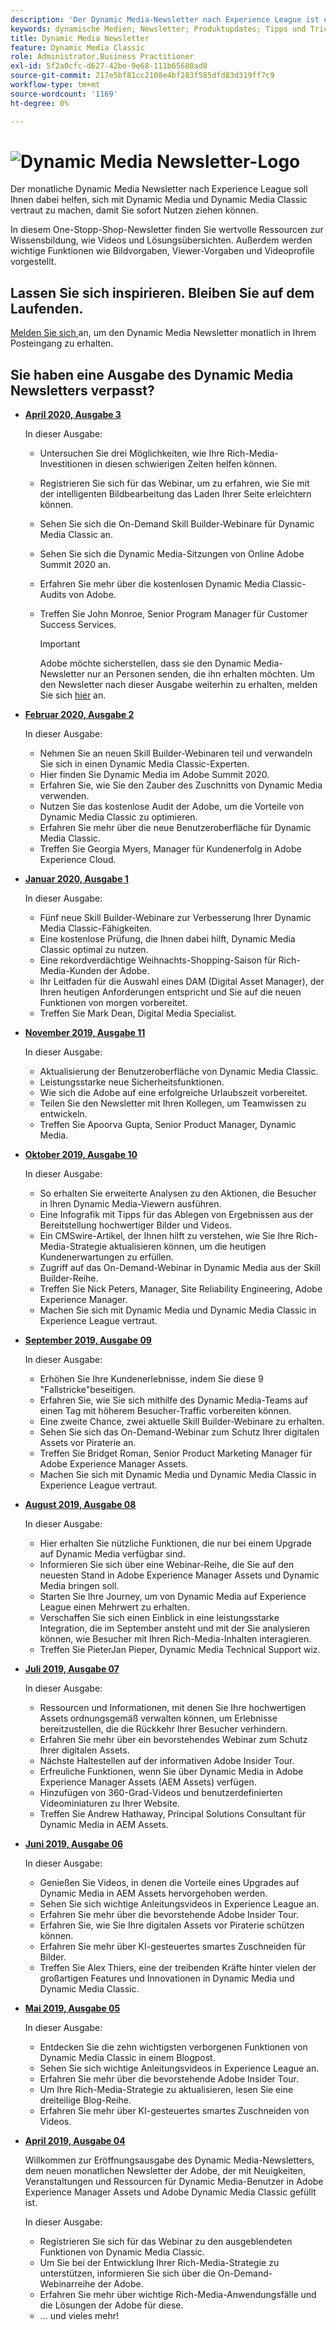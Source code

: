 ```yaml
---
description: 'Der Dynamic Media-Newsletter nach Experience League ist ein monatlicher Newsletter. Es soll Ihnen dabei helfen, sich mit Dynamic Media und Dynamic Media Classic vertraut zu machen, damit Sie sofort Nutzen ziehen können. In diesem One-Stopp-Shop-Newsletter finden Sie wertvolle Ressourcen zur Wissensbildung. Es enthält Videos und Lösungsübersichten. Außerdem werden wichtige Funktionen wie Bildvorgaben, Viewer-Vorgaben und Videoprofile vorgestellt. '
keywords: dynamische Medien; Newsletter; Produktupdates; Tipps und Tricks; Ereignisse; Kundenerfolg; Blog; Blogs; Bilder; Videos; Funktionen; Funktionen
title: Dynamic Media Newsletter
feature: Dynamic Media Classic
role: Administrator,Business Practitioner
exl-id: 5f2a0cfc-d627-42be-9e68-111b65680ad8
source-git-commit: 217e5bf81cc2108e4bf283f585dfd83d319ff7c9
workflow-type: tm+mt
source-wordcount: '1169'
ht-degree: 0%

---
```


# ![Dynamic Media Newsletter-Logo](/help/assets/dynamic-media-newsletter-logo.png)

Der monatliche Dynamic Media Newsletter nach Experience League soll Ihnen dabei helfen, sich mit Dynamic Media und Dynamic Media Classic vertraut zu machen, damit Sie sofort Nutzen ziehen können.

In diesem One-Stopp-Shop-Newsletter finden Sie wertvolle Ressourcen zur Wissensbildung, wie Videos und Lösungsübersichten. Außerdem werden wichtige Funktionen wie Bildvorgaben, Viewer-Vorgaben und Videoprofile vorgestellt.

## Lassen Sie sich inspirieren. Bleiben Sie auf dem Laufenden.

[Melden Sie sich ](https://www.adobe.com/subscription/dynamic-media-newsletter.html) an, um den Dynamic Media Newsletter monatlich in Ihrem Posteingang zu erhalten.

## Sie haben eine Ausgabe des Dynamic Media Newsletters verpasst?

<!-- * **[May 2020, Issue 4](https://expleague.azureedge.net/assets/aem/Experience-Insider-vol.31.html)**

    In this issue:

    * What business continuity means in uncertain times.
    * Key takeaways from the first all-digital Adobe Summit.
    * Must-watch Experience Manager breakout sessions.
    * Summit customer spotlight: Under Armour.
    * Never miss an Experience Insider webinar.
    * Public sector spotlight: The urgent need for digital enrollment.
    * Look what’s new in Experience Manager Innovation.
    * Build your Experience Manager skills *live* with the Adobe pros.
    * Connect with the Adobe Experience Manager Community.
    * Fast-track your Adobe expertise with Adobe Experience League. -->

* **[April 2020, Ausgabe 3](https://expleague.azureedge.net/assets/dynamic-media/Dynamic_Media_Newsletter_04_2020_April.html)**

   In dieser Ausgabe:

   * Untersuchen Sie drei Möglichkeiten, wie Ihre Rich-Media-Investitionen in diesen schwierigen Zeiten helfen können.
   * Registrieren Sie sich für das Webinar, um zu erfahren, wie Sie mit der intelligenten Bildbearbeitung das Laden Ihrer Seite erleichtern können.
   * Sehen Sie sich die On-Demand Skill Builder-Webinare für Dynamic Media Classic an.
   * Sehen Sie sich die Dynamic Media-Sitzungen von Online Adobe Summit 2020 an.
   * Erfahren Sie mehr über die kostenlosen Dynamic Media Classic-Audits von Adobe.
   * Treffen Sie John Monroe, Senior Program Manager für Customer Success Services.

      >[!IMPORTANT]
      >
      >Adobe möchte sicherstellen, dass sie den Dynamic Media-Newsletter nur an Personen senden, die ihn erhalten möchten. Um den Newsletter nach dieser Ausgabe weiterhin zu erhalten, melden Sie sich [hier](https://nam04.safelinks.protection.outlook.com/?url=http%3A%2F%2Ft.messages.adobe.com%2Fr%2F%3Fid%3Dha6c66e%2C266d7ba%2C26edbee&amp;data=02%7C01%7Crbrough%40adobe.com%7Ce0ec0f8dde0f4eb03d9c08d7e2173fd3%7Cfa7b1b5a7b34438794aed2c178decee1%7C0%7C0%7C637226461801398160&amp;sdata=3c1oREsqy%2FeDPKC3dd4IO9dXomQ1XbokaBAYQl8obrk%3D&amp;reserved=0) an.

* **[Februar 2020, Ausgabe 2](https://expleague.azureedge.net/assets/dynamic-media/Dynamic_Media_Newsletter_02_2020_Feb.html)**

   In dieser Ausgabe:

   * Nehmen Sie an neuen Skill Builder-Webinaren teil und verwandeln Sie sich in einen Dynamic Media Classic-Experten.
   * Hier finden Sie Dynamic Media im Adobe Summit 2020.
   * Erfahren Sie, wie Sie den Zauber des Zuschnitts von Dynamic Media verwenden.
   * Nutzen Sie das kostenlose Audit der Adobe, um die Vorteile von Dynamic Media Classic zu optimieren.
   * Erfahren Sie mehr über die neue Benutzeroberfläche für Dynamic Media Classic.
   * Treffen Sie Georgia Myers, Manager für Kundenerfolg in Adobe Experience Cloud.

* **[Januar 2020, Ausgabe 1](https://expleague.azureedge.net/assets/dynamic-media/Dynamic_Media_Newsletter_01_2020_Jan.html)**

   In dieser Ausgabe:

   * Fünf neue Skill Builder-Webinare zur Verbesserung Ihrer Dynamic Media Classic-Fähigkeiten.
   * Eine kostenlose Prüfung, die Ihnen dabei hilft, Dynamic Media Classic optimal zu nutzen.
   * Eine rekordverdächtige Weihnachts-Shopping-Saison für Rich-Media-Kunden der Adobe.
   * Ihr Leitfaden für die Auswahl eines DAM (Digital Asset Manager), der Ihren heutigen Anforderungen entspricht und Sie auf die neuen Funktionen von morgen vorbereitet.
   * Treffen Sie Mark Dean, Digital Media Specialist.

* **[November 2019, Ausgabe 11](https://expleague.azureedge.net/assets/dynamic-media/Dynamic_Media_Newsletter_11_2019_Nov.html)**

   In dieser Ausgabe:

   * Aktualisierung der Benutzeroberfläche von Dynamic Media Classic.
   * Leistungsstarke neue Sicherheitsfunktionen.
   * Wie sich die Adobe auf eine erfolgreiche Urlaubszeit vorbereitet.
   * Teilen Sie den Newsletter mit Ihren Kollegen, um Teamwissen zu entwickeln.
   * Treffen Sie Apoorva Gupta, Senior Product Manager, Dynamic Media.

* **[Oktober 2019, Ausgabe 10](https://expleague.azureedge.net/assets/dynamic-media/Dynamic_Media_Newsletter_10_2019_Oct.html)**

   In dieser Ausgabe:

   * So erhalten Sie erweiterte Analysen zu den Aktionen, die Besucher in Ihren Dynamic Media-Viewern ausführen.
   * Eine Infografik mit Tipps für das Ablegen von Ergebnissen aus der Bereitstellung hochwertiger Bilder und Videos.
   * Ein CMSwire-Artikel, der Ihnen hilft zu verstehen, wie Sie Ihre Rich-Media-Strategie aktualisieren können, um die heutigen Kundenerwartungen zu erfüllen.
   * Zugriff auf das On-Demand-Webinar in Dynamic Media aus der Skill Builder-Reihe.
   * Treffen Sie Nick Peters, Manager, Site Reliability Engineering, Adobe Experience Manager.
   * Machen Sie sich mit Dynamic Media und Dynamic Media Classic in Experience League vertraut.

* **[September 2019, Ausgabe 09](https://expleague.azureedge.net/assets/dynamic-media/Dynamic_Media_Newsletter_09_2019_Sept.html)**

   In dieser Ausgabe:

   * Erhöhen Sie Ihre Kundenerlebnisse, indem Sie diese 9 &quot;Fallstricke&quot;beseitigen.
   * Erfahren Sie, wie Sie sich mithilfe des Dynamic Media-Teams auf einen Tag mit höherem Besucher-Traffic vorbereiten können.
   * Eine zweite Chance, zwei aktuelle Skill Builder-Webinare zu erhalten.
   * Sehen Sie sich das On-Demand-Webinar zum Schutz Ihrer digitalen Assets vor Piraterie an.
   * Treffen Sie Bridget Roman, Senior Product Marketing Manager für Adobe Experience Manager Assets.
   * Machen Sie sich mit Dynamic Media und Dynamic Media Classic in Experience League vertraut.


* **[August 2019, Ausgabe 08](https://expleague.azureedge.net/assets/dynamic-media/Dynamic_Media_Newsletter_08_2019_Aug.html)**

   In dieser Ausgabe:

   * Hier erhalten Sie nützliche Funktionen, die nur bei einem Upgrade auf Dynamic Media verfügbar sind.
   * Informieren Sie sich über eine Webinar-Reihe, die Sie auf den neuesten Stand in Adobe Experience Manager Assets und Dynamic Media bringen soll.
   * Starten Sie Ihre Journey, um von Dynamic Media auf Experience League einen Mehrwert zu erhalten.
   * Verschaffen Sie sich einen Einblick in eine leistungsstarke Integration, die im September ansteht und mit der Sie analysieren können, wie Besucher mit Ihren Rich-Media-Inhalten interagieren.
   * Treffen Sie PieterJan Pieper, Dynamic Media Technical Support wiz.

* **[Juli 2019, Ausgabe 07](https://expleague.azureedge.net/assets/dynamic-media/Dynamic_Media_Newsletter_07_2019_July.html)**

   In dieser Ausgabe:

   * Ressourcen und Informationen, mit denen Sie Ihre hochwertigen Assets ordnungsgemäß verwalten können, um Erlebnisse bereitzustellen, die die Rückkehr Ihrer Besucher verhindern.
   * Erfahren Sie mehr über ein bevorstehendes Webinar zum Schutz Ihrer digitalen Assets.
   * Nächste Haltestellen auf der informativen Adobe Insider Tour.
   * Erfreuliche Funktionen, wenn Sie über Dynamic Media in Adobe Experience Manager Assets (AEM Assets) verfügen.
   * Hinzufügen von 360-Grad-Videos und benutzerdefinierten Videominiaturen zu Ihrer Website.
   * Treffen Sie Andrew Hathaway, Principal Solutions Consultant für Dynamic Media in AEM Assets.

* **[Juni 2019, Ausgabe 06](https://expleague.azureedge.net/assets/dynamic-media/Dynamic_Media_Newsletter_06_2019_June.html)**

   In dieser Ausgabe:

   * Genießen Sie Videos, in denen die Vorteile eines Upgrades auf Dynamic Media in AEM Assets hervorgehoben werden.
   * Sehen Sie sich wichtige Anleitungsvideos in Experience League an.
   * Erfahren Sie mehr über die bevorstehende Adobe Insider Tour.
   * Erfahren Sie, wie Sie Ihre digitalen Assets vor Piraterie schützen können.
   * Erfahren Sie mehr über KI-gesteuertes smartes Zuschneiden für Bilder.
   * Treffen Sie Alex Thiers, eine der treibenden Kräfte hinter vielen der großartigen Features und Innovationen in Dynamic Media und Dynamic Media Classic.

* **[Mai 2019, Ausgabe 05](https://expleague.azureedge.net/assets/dynamic-media/Dynamic_Media_Newsletter_05_2019_May.html)**

   In dieser Ausgabe:

   * Entdecken Sie die zehn wichtigsten verborgenen Funktionen von Dynamic Media Classic in einem Blogpost.
   * Sehen Sie sich wichtige Anleitungsvideos in Experience League an.
   * Erfahren Sie mehr über die bevorstehende Adobe Insider Tour.
   * Um Ihre Rich-Media-Strategie zu aktualisieren, lesen Sie eine dreiteilige Blog-Reihe.
   * Erfahren Sie mehr über KI-gesteuertes smartes Zuschneiden von Videos.

* **[April 2019, Ausgabe 04](https://expleague.azureedge.net/assets/dynamic-media/Dynamic_Media_Newsletter_04_2019_April.html)**

   Willkommen zur Eröffnungsausgabe des Dynamic Media-Newsletters, dem neuen monatlichen Newsletter der Adobe, der mit Neuigkeiten, Veranstaltungen und Ressourcen für Dynamic Media-Benutzer in Adobe Experience Manager Assets und Adobe Dynamic Media Classic gefüllt ist.

   In dieser Ausgabe:

   * Registrieren Sie sich für das Webinar zu den ausgeblendeten Funktionen von Dynamic Media Classic.
   * Um Sie bei der Entwicklung Ihrer Rich-Media-Strategie zu unterstützen, informieren Sie sich über die On-Demand-Webinarreihe der Adobe.
   * Erfahren Sie mehr über wichtige Rich-Media-Anwendungsfälle und die Lösungen der Adobe für diese.
   * ... und vieles mehr!
